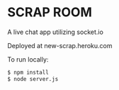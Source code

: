 # SCRAP ROOM

A live chat app utilizing socket.io

Deployed at new-scrap.heroku.com

To run locally: 

```sh
$ npm install
$ node server.js
```